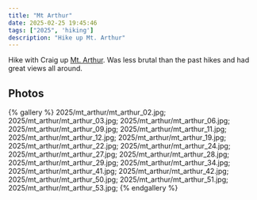```yaml
---
title: "Mt Arthur"
date: 2025-02-25 19:45:46
tags: ["2025", 'hiking']
description: "Hike up Mt. Arthur"
---
```


Hike with Craig up [Mt. Arthur](https://www.doc.govt.nz/parks-and-recreation/places-to-go/nelson-tasman/places/kahurangi-national-park/things-to-do/tracks/mount-arthur-summit-route/). Was less brutal than the past hikes and had great views all around.

## Photos

{% gallery %}
2025/mt_arthur/mt_arthur_02.jpg;
2025/mt_arthur/mt_arthur_03.jpg;
2025/mt_arthur/mt_arthur_06.jpg;
2025/mt_arthur/mt_arthur_09.jpg;
2025/mt_arthur/mt_arthur_11.jpg;
2025/mt_arthur/mt_arthur_12.jpg;
2025/mt_arthur/mt_arthur_19.jpg;
2025/mt_arthur/mt_arthur_22.jpg;
2025/mt_arthur/mt_arthur_24.jpg;
2025/mt_arthur/mt_arthur_27.jpg;
2025/mt_arthur/mt_arthur_28.jpg;
2025/mt_arthur/mt_arthur_29.jpg;
2025/mt_arthur/mt_arthur_34.jpg;
2025/mt_arthur/mt_arthur_41.jpg;
2025/mt_arthur/mt_arthur_42.jpg;
2025/mt_arthur/mt_arthur_50.jpg;
2025/mt_arthur/mt_arthur_51.jpg;
2025/mt_arthur/mt_arthur_53.jpg;
{% endgallery %}

